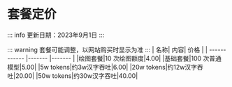 # 套餐定价
::: info
更新日期：2023年9月1日
:::

::: warning
套餐可能调整，以网站购买时显示为准
:::
| 名称| 内容| 价格 |
| ------------ |------- |------- |
|绘图套餐|10 次绘图额度|4.00|
|基础套餐|100 次普通模型|5.00|
|5w tokens|约3w汉字吞吐|6.00|
|20w tokens|约12w汉字吞吐|20.00|
|50w tokens|约30w汉字吞吐|40.00|

